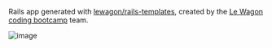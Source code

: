 Rails app generated with [lewagon/rails-templates](https://github.com/lewagon/rails-templates), created by the [Le Wagon coding bootcamp](https://www.lewagon.com) team.

![image](https://github.com/user-attachments/assets/08525ec1-ae79-48ab-b284-6cf88a14e023)
